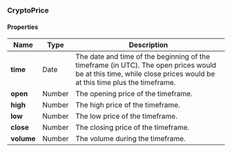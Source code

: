 
[//]: # (CLASS:CryptoPrice)

[//]: # (KIND:object)

### CryptoPrice

#### Properties

[//]: # (START_DEFINITION)

Name | Type | Description
------------ | ------------- | -------------
**time** | Date | The date and time of the beginning of the timeframe (in UTC). The open prices would be at this time, while close prices would be at this time plus the timeframe. &nbsp;
**open** | Number | The opening price of the timeframe. &nbsp;
**high** | Number | The high price of the timeframe. &nbsp;
**low** | Number | The low price of the timeframe. &nbsp;
**close** | Number | The closing price of the timeframe. &nbsp;
**volume** | Number | The volume during the timeframe. &nbsp;

[//]: # (END_DEFINITION)





